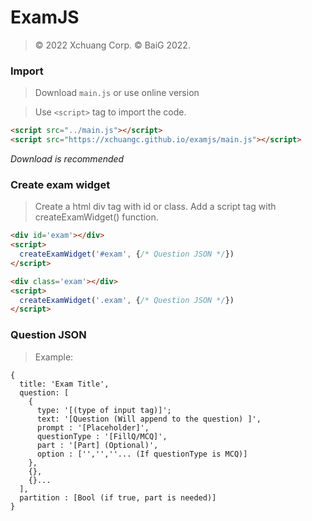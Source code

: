 # ExamJS

> &copy; 2022 Xchuang Corp.
> &copy; BaiG 2022.

### Import

> Download `main.js` or use online version

> Use `<script>` tag to import the code.

```html
<script src="../main.js"></script>
<script src="https://xchuangc.github.io/examjs/main.js"></script>
```

*Download is recommended*

### Create exam widget

> Create a html div tag with id or class.
> Add a script tag with createExamWidget() function.

```html
<div id='exam'></div>
<script>
  createExamWidget('#exam', {/* Question JSON */})
</script>

<div class='exam'></div>
<script>
  createExamWidget('.exam', {/* Question JSON */})
</script>
```

### Question JSON

> Example:

```
{
  title: 'Exam Title',
  question: [
    {
      type: '[(type of input tag)]';
      text: '[Question (Will append to the question) ]',
      prompt : '[Placeholder]',
      questionType : '[FillQ/MCQ]',
      part : '[Part] (Optional)',
      option : ['','',''... (If questionType is MCQ)]
    },
    {},
    {}...
  ],
  partition : [Bool (if true, part is needed)]
}
```
